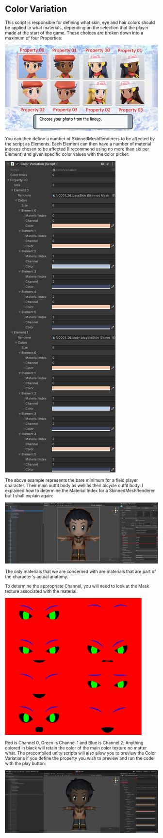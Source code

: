 # Color Variation

This script is responsible for defining what skin, eye and hair colors should be applied to what materials, depending on the selection that the player made at the start of the game.
These choices are broken down into a maximum of four Properties:

![color-variation-1](/static/img/lumitool-guides/characters/color-variation-1.webp)

You can then define a number of SkinnedMeshRenderers to be affected by the script as Elements.
Each Element can then have a number of material indexes chosen to be affected (I recommend using no more than six per Element) and given specific color values with the color picker:

![color-variation-2](/static/img/lumitool-guides/characters/color-variation-2.webp)

The above example represents the bare minimum for a field player character. Their main outfit body as well as their bicycle outfit body.
I explained how to determine the Material Index for a SkinnedMeshRenderer but I shall explain again:

![color-variation-3](/static/img/lumitool-guides/characters/color-variation-3.webp)

The only materials that we are concerned with are materials that are part of the character's actual anatomy.

To determine the appropriate Channel, you will need to look at the Mask texture associated with the material.

![color-variation-4](/static/img/lumitool-guides/characters/color-variation-4.webp)

Red is Channel 0, Green is Channel 1 and Blue is Channel 2. Anything colored in black will retain the color of the main color texture no matter what.
The precompiled unity scripts will also allow you to preview the Color Variations if you define the property you wish to preview and run the code with the play button:

![color-variation-5](/static/img/lumitool-guides/characters/color-variation-5.webp)